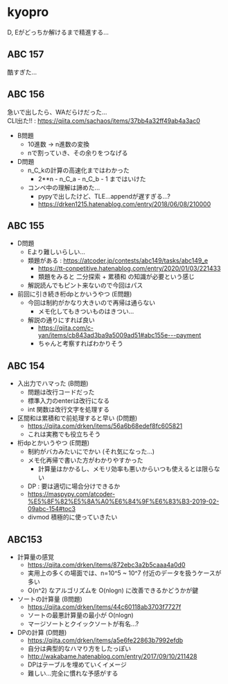 # kyopro

D, Eがどっちか解けるまで精進する...


## ABC 157
酷すぎた...

## ABC 156
急いで出したら、WAだらけだった...  
CLI出た!! : https://qiita.com/sachaos/items/37bb4a32ff49ab4a3ac0

- B問題
  - 10進数 -> n進数の変換
  - nで割っていき、その余りをつなげる
- D問題
  - n_C_kの計算の高速化まではわかった
    - 2**n - n_C_a - n_C_b - 1 まではいけた
  - コンペ中の理解は諦めた...
    - pypyで出したけど、TLE...appendが遅すぎる...?
    - https://drken1215.hatenablog.com/entry/2018/06/08/210000

## ABC 155

- D問題
  - Eより難しいらしい...
  - 類題がある : https://atcoder.jp/contests/abc149/tasks/abc149_e
    - https://tt-conpetitive.hatenablog.com/entry/2020/01/03/221433
    - 類題をみると 二分探索 + 累積和 の知識が必要という感じ
  - 解説読んでもピント来ないので今回はパス
- 前回に引き続き桁dpとかいうやつ (E問題)
  - 今回は制約がかなり大きいので再帰は通らない
    - メモ化してもきついものはきつい...
  - 解説の通りにすれば良い
    - https://qiita.com/c-yan/items/cb843ad3ba9a5009ad51#abc155e---payment
    - ちゃんと考察すればわかりそう

## ABC 154

- 入出力でハマった (B問題)
  - 問題は改行コードだった
  - 標準入力のenterは改行になる
  - int 関数は改行文字を処理する
- 区間和は累積和で前処理すると早い (D問題)
  - https://qiita.com/drken/items/56a6b68edef8fc605821
  - これは実務でも役立ちそう
- 桁dpとかいうやつ (E問題)
  - 制約がバカみたいにでかい (それ気になった...)
  - メモ化再帰で書いた方がわかりやすかった
    - 計算量はかかるし、メモリ効率も悪いからいつも使えるとは限らない
  - DP : 要は適切に場合分けできるか
  - https://maspypy.com/atcoder-%E5%8F%82%E5%8A%A0%E6%84%9F%E6%83%B3-2019-02-09abc-154#toc3
  - divmod 積極的に使っていきたい

## ABC153

- 計算量の感覚
  - https://qiita.com/drken/items/872ebc3a2b5caaa4a0d0
  - 実用上の多くの場面では、n=10^5 ~ 10^7 付近のデータを扱うケースが多い
  - O(n^2) なアルゴリズムを O(nlogn) に改善できるかどうかが鍵
- ソートの計算量 (B問題)
  - https://qiita.com/drken/items/44c60118ab3703f7727f
  - ソートの最悪計算量の最小が O(nlogn)
  - マージソートとクイックソートが有名...?
- DPの計算 (D問題)
  - https://qiita.com/drken/items/a5e6fe22863b7992efdb
  - 自分は典型的なハマり方をしたっぽい
  - http://wakabame.hatenablog.com/entry/2017/09/10/211428
  - DPはテーブルを埋めていくイメージ
  - 難しい...完全に慣れな予感がする
